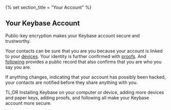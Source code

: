 {% set section_title = "Your Account" %}

## Your Keybase Account
Public-key encryption makes your Keybase account secure and trustworthy. 

Your contacts can be sure that you are you because your account is linked to your [devices](account/devices). Your identity is further confirmed with [proofs](account/proofs). And [following](account/following) provides a public record that also confirms that you are who you say you are. 

If anything changes, indicating that your account has possibly been hacked, your contacts are notified before they share anything with you.

TL;DR Installing Keybase on your computer or device, adding more devices and paper keys, adding proofs, and following all make your Keybase account more secure. 


